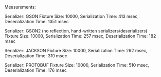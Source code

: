 
Measurements:

Serializer: GSON
Fixture Size: 10000, Serialization Time: 413 msec, Deserialization Time: 1351 msec

Serializer: GSON2 (no reflection, hand-written serializers/deserializers)
Fixture Size: 10000, Serialization Time: 257 msec, Deserialization Time: 182 msec

Serializer: JACKSON
Fixture Size: 10000, Serialization Time: 262 msec, Deserialization Time: 310 msec

Serializer: PROTOBUF
Fixture Size: 10000, Serialization Time: 510 msec, Deserialization Time: 176 msec

